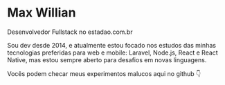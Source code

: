 # Max Willian

Desenvolvedor Fullstack no estadao.com.br

Sou dev desde 2014, e atualmente estou focado nos estudos das minhas tecnologias preferidas para web e mobile: Laravel, Node.js, React e React Native, mas estou sempre aberto para desafios em novas linguagens. 

Vocês podem checar meus experimentos malucos aqui no github 👇

<!--
**max-willian/max-willian** is a ✨ _special_ ✨ repository because its `README.md` (this file) appears on your GitHub profile.

Here are some ideas to get you started:

- 🗞️ I’m currently working on ...
- 🌱 I’m currently learning ...
- 👯 I’m looking to collaborate on ...
- 🤔 I’m looking for help with ...
- 💬 Ask me about ...
- 📫 How to reach me: ...
- 😄 Pronouns: ...
- ⚡ Fun fact: ...
-->
